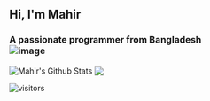 ## Hi, I'm Mahir
### A passionate programmer from Bangladesh <br> ![image](https://user-images.githubusercontent.com/88188721/188273300-55141732-a65a-4153-b8af-90fb6132a3b9.png)

<img align="center" src="https://github-readme-stats.vercel.app/api?username=Mahir580&show_icons=true&include_all_commits=true&theme=radical" alt="Mahir's Github Stats" />
<img align="center" src="https://github-readme-stats.vercel.app/api/top-langs/?username=Mahir580&layout=compact&theme=radical" />

![visitors](https://visitor-badge.glitch.me/badge?page_id=page.id&left_color=crimson&right_color=#111)

